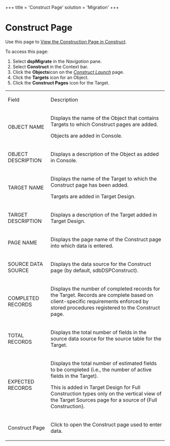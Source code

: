 +++
title = 'Construct Page'
solution = 'Migration'
+++

# Construct Page

<div class="use">

Use this page to [View the Construction Page in
Construct](../Use_Cases/View_the_Construction_page_in_Construct).

</div>

To access this page:

1.  Select **dspMigrate** in the *Navigation* pane.
2.  Select <span style="font-weight: bold;">Construct </span>in the
    Context bar.
3.  Click the <span style="font-weight: bold;">Objects</span>icon on the
    *[Construct Launch](Construct_Launch)* page.
4.  Click the <span style="font-weight: bold;">Targets</span> icon for
    an Object.
5.  Click the <span style="font-weight: bold;">Construct Pages</span>
    icon for the Target.

<table>
<tbody>
<tr class="odd">
<td><p>Field</p></td>
<td><p>Description</p></td>
</tr>
<tr class="even">
<td><p>OBJECT NAME</p></td>
<td><p>Displays the name of the Object that contains Targets to which Construct pages are added.</p>
<p>Objects are added in Console.</p></td>
</tr>
<tr class="odd">
<td><p>OBJECT DESCRIPTION</p></td>
<td><p>Displays a description of the Object as added in Console.</p></td>
</tr>
<tr class="even">
<td><p>TARGET NAME</p></td>
<td><p>Displays the name of the Target to which the Construct page has been added.</p>
<p>Targets are added in Target Design.</p></td>
</tr>
<tr class="odd">
<td><p>TARGET DESCRIPTION</p></td>
<td><p>Displays a description of the Target added in Target Design.</p></td>
</tr>
<tr class="even">
<td><p>PAGE NAME</p></td>
<td><p>Displays the page name of the Construct page into which data is entered.</p></td>
</tr>
<tr class="odd">
<td><p>SOURCE DATA SOURCE</p></td>
<td><p>Displays the data source for the Construct page (by default, sdbDSPConstruct).</p></td>
</tr>
<tr class="even">
<td><p>COMPLETED RECORDS</p></td>
<td><p>Displays the number of completed records for the Target. Records are complete based on client-specific requirements enforced by stored procedures registered to the Construct page.</p></td>
</tr>
<tr class="odd">
<td><p>TOTAL RECORDS</p></td>
<td><p>Displays the total number of fields in the source data source for the source table for the Target.</p></td>
</tr>
<tr class="even">
<td><p>EXPECTED RECORDS</p></td>
<td><p>Displays the total number of estimated fields to be completed (i.e., the number of active fields in the Target).</p>
<p>This is added in Target Design for Full Construction types only on the vertical view of the Target Sources page for a source of {Full Construction}.<span style="font-family: Arial, sans-serif;"> </span></p></td>
</tr>
<tr class="odd">
<td><p>Construct Page</p></td>
<td><p>Click to open the Construct page used to enter data.</p></td>
</tr>
</tbody>
</table>
